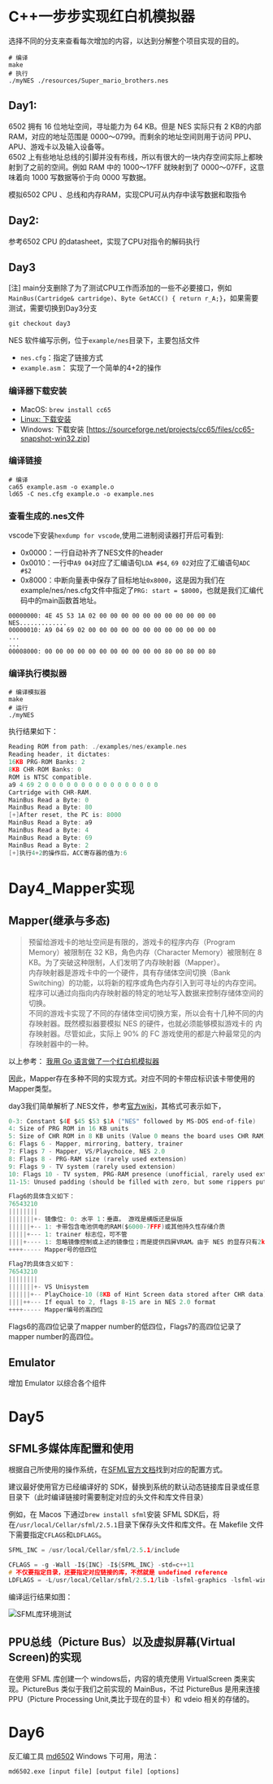 # C++一步步实现红白机模拟器

选择不同的分支来查看每次增加的内容，以达到分解整个项目实现的目的。

```
# 编译
make
# 执行
./myNES ./resources/Super_mario_brothers.nes
```

## Day1:

6502 拥有 16 位地址空间，寻址能力为 64 KB。但是 NES 实际只有 2 KB的内部 RAM，对应的地址范围是 0000～0799。而剩余的地址空间则用于访问 PPU、 APU、游戏卡以及输入设备等。  
6502 上有些地址总线的引脚并没有布线，所以有很大的一块内存空间实际上都映射到了之前的空间。例如 RAM 中的 1000～17FF 就映射到了 0000～07FF，这意味着向 1000 写数据等价于向 0000 写数据。 

模拟6502 CPU 、总线和内存RAM，实现CPU可从内存中读写数据和取指令 
## Day2: 

参考6502 CPU 的datasheet，实现了CPU对指令的解码执行
## Day3
[注] main分支删除了为了测试CPU工作而添加的一些不必要接口，例如`MainBus(Cartridge& cartridge)`、`Byte GetACC() { return r_A;}`，如果需要测试，需要切换到Day3分支
```c
git checkout day3
```

NES 软件编写示例，位于`example/nes`目录下，主要包括文件
- `nes.cfg`：指定了链接方式
- `example.asm`： 实现了一个简单的4+2的操作


### 编译器下载安装

- MacOS: `brew install cc65`
- [Linux: 下载安装](https://debian.trikaliotis.net/cc65/)
- Windows: 下载安装 [https://sourceforge.net/projects/cc65/files/cc65-snapshot-win32.zip]

### 编译链接
```
# 编译
ca65 example.asm -o example.o 
ld65 -C nes.cfg example.o -o example.nes
```

### 查看生成的.nes文件

vscode下安装`hexdump for vscode`,使用二进制阅读器打开后可看到:
- 0x0000：一行自动补齐了NES文件的header
- 0x0010：一行中`A9 04`对应了汇编语句`LDA #$4`, `69 02`对应了汇编语句`ADC #$2`
- 0x8000：中断向量表中保存了目标地址`0x8000`，这是因为我们在 example/nes/nes.cfg文件中指定了`PRG: start = $8000`，也就是我们汇编代码中的main函数首地址。

```
00000000: 4E 45 53 1A 02 00 00 00 00 00 00 00 00 00 00 00    NES.............
00000010: A9 04 69 02 00 00 00 00 00 00 00 00 00 00 00 00
...
...
00008000: 00 00 00 00 00 00 00 00 00 00 00 80 00 80 00 80
```

### 编译执行模拟器
```
# 编译模拟器
make
# 运行
./myNES
```

执行结果如下：
```c
Reading ROM from path: ./examples/nes/example.nes
Reading header, it dictates: 
16KB PRG-ROM Banks: 2
8KB CHR-ROM Banks: 0
ROM is NTSC compatible.
a9 4 69 2 0 0 0 0 0 0 0 0 0 0 0 0 0 0 0 0 
Cartridge with CHR-RAM.
MainBus Read a Byte: 0
MainBus Read a Byte: 80
[+]After reset, the PC is: 8000
MainBus Read a Byte: a9
MainBus Read a Byte: 4
MainBus Read a Byte: 69
MainBus Read a Byte: 2
[+]执行4+2的操作后，ACC寄存器的值为:6
```

# Day4_Mapper实现

## Mapper(继承与多态)
> 预留给游戏卡的地址空间是有限的，游戏卡的程序内存（Program Memory）被限制在 32 KB，角色内存（Character Memory）被限制在 8 KB。为了突破这种限制，人们发明了内存映射器（Mapper）。  
内存映射器是游戏卡中的一个硬件，具有存储体空间切换（Bank Switching）的功能，以将新的程序或角色内存引入到可寻址的内存空间。程序可以通过向指向内存映射器的特定的地址写入数据来控制存储体空间的切换。  
不同的游戏卡实现了不同的存储体空间切换方案，所以会有十几种不同的内存映射器。既然模拟器要模拟 NES 的硬件，也就必须能够模拟游戏卡的 内存映射器。尽管如此，实际上 90% 的 FC 游戏使用的都是六种最常见的内存映射器中的一种。

以上参考： [我用 Go 语言做了一个红白机模拟器](https://studygolang.com/articles/03157)

因此，Mapper存在多种不同的实现方式。对应不同的卡带应标识该卡带使用的Mapper类型。

day3我们简单解析了.NES文件，参考[官方wiki](https://wiki.nesdev.com/w/index.php/INES)，其格式可表示如下，

```c
0-3: Constant $4E $45 $53 $1A ("NES" followed by MS-DOS end-of-file)
4: Size of PRG ROM in 16 KB units
5: Size of CHR ROM in 8 KB units (Value 0 means the board uses CHR RAM)
6: Flags 6 - Mapper, mirroring, battery, trainer
7: Flags 7 - Mapper, VS/Playchoice, NES 2.0
8: Flags 8 - PRG-RAM size (rarely used extension)
9: Flags 9 - TV system (rarely used extension)
10: Flags 10 - TV system, PRG-RAM presence (unofficial, rarely used extension)
11-15: Unused padding (should be filled with zero, but some rippers put their name across bytes 7-15)

Flag6的具体含义如下：
76543210
||||||||
|||||||+- 镜像位: 0: 水平 1：垂直。 游戏是横版还是纵版             
||||||+-- 1: 卡带包含电池供电的RAM($6000-7FFF)或其他持久性存储介质
|||||+--- 1: trainer 标志位，可不管
||||+---- 1: 忽略镜像控制或上述的镜像位；而是提供四屏VRAM。由于 NES 的显存只有2kb, 只能支持2屏幕. 如果卡带自带了额外的显存就可以利用4屏幕了
++++----- Mapper号的低四位

Flag7的具体含义如下：
76543210
||||||||
|||||||+- VS Unisystem
||||||+-- PlayChoice-10 (8KB of Hint Screen data stored after CHR data)
||||++--- If equal to 2, flags 8-15 are in NES 2.0 format
++++----- Mapper编号的高四位
```

Flags6的高四位记录了mapper number的低四位，Flags7的高四位记录了mapper number的高四位。

## Emulator

增加 Emulator 以综合各个组件

# Day5

## SFML多媒体库配置和使用
根据自己所使用的操作系统，在[SFML官方文档](https://www.sfml-dev.org/tutorials/2.5/)找到对应的配置方式。

建议最好使用官方已经编译好的 SDK，替换到系统的默认动态链接库目录或任意目录下（此时编译链接时需要制定对应的头文件和库文件目录）

例如，在 Macos 下通过`brew install sfml`安装 SFML SDK后，将在`/usr/local/Cellar/sfml/2.5.1`目录下保存头文件和库文件。在 Makefile 文件下需要指定`CFLAGS`和`LDFLAGS`。

```c
SFML_INC = /usr/local/Cellar/sfml/2.5.1/include

CFLAGS = -g -Wall -I${INC} -I${SFML_INC} -std=c++11
# 不仅要指定目录，还要指定对应链接的库，不然就是 undefined reference 
LDFLAGS = -L/usr/local/Cellar/sfml/2.5.1/lib -lsfml-graphics -lsfml-window -lsfml-system
```

编译运行结果如图：

![SFML库环境测试](./images/SFML_Test.png)


## PPU总线（Picture Bus）以及虚拟屏幕(Virtual Screen)的实现

在使用 SFML 库创建一个 windows后，内容的填充使用 VirtualScreen 类来实现。PictureBus 类似于我们之前实现的 MainBus，不过 PictureBus 是用来连接PPU（Picture Processing Unit,类比于现在的显卡）和 vdeio 相关的存储的。 

# Day6

反汇编工具 [md6502](http://nesdev.com/md6502.zip) Windows 下可用，用法：
```
md6502.exe [input file] [output file] [options]
```